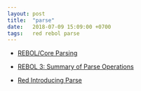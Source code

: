 ```yaml
---
layout: post
title:  "parse"
date:   2018-07-09 15:09:00 +0700
tags:   red rebol parse
---
```


- [REBOL/Core Parsing](http://www.rebol.com/docs/core23/rebolcore-15.html)

- [REBOL 3: Summary of Parse Operations](http://www.rebol.com/r3/docs/concepts/parsing-summary.html)

- [Red Introducing Parse](https://www.red-lang.org/2013/11/041-introducing-parse.html)
